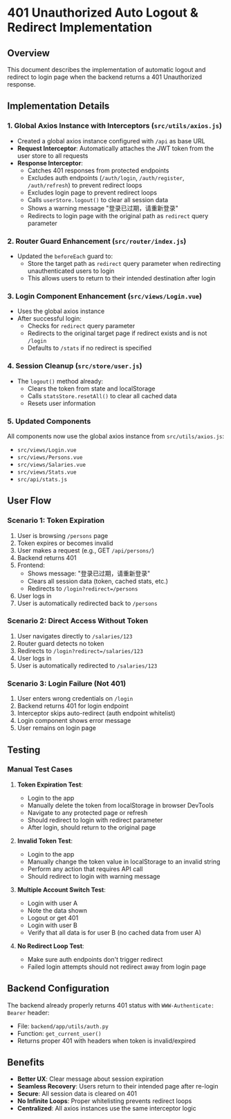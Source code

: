 # 401 Unauthorized Auto Logout & Redirect Implementation

## Overview
This document describes the implementation of automatic logout and redirect to login page when the backend returns a 401 Unauthorized response.

## Implementation Details

### 1. Global Axios Instance with Interceptors (`src/utils/axios.js`)
- Created a global axios instance configured with `/api` as base URL
- **Request Interceptor**: Automatically attaches the JWT token from the user store to all requests
- **Response Interceptor**: 
  - Catches 401 responses from protected endpoints
  - Excludes auth endpoints (`/auth/login`, `/auth/register`, `/auth/refresh`) to prevent redirect loops
  - Excludes login page to prevent redirect loops
  - Calls `userStore.logout()` to clear all session data
  - Shows a warning message "登录已过期，请重新登录"
  - Redirects to login page with the original path as `redirect` query parameter

### 2. Router Guard Enhancement (`src/router/index.js`)
- Updated the `beforeEach` guard to:
  - Store the target path as `redirect` query parameter when redirecting unauthenticated users to login
  - This allows users to return to their intended destination after login

### 3. Login Component Enhancement (`src/views/Login.vue`)
- Uses the global axios instance
- After successful login:
  - Checks for `redirect` query parameter
  - Redirects to the original target page if redirect exists and is not `/login`
  - Defaults to `/stats` if no redirect is specified

### 4. Session Cleanup (`src/store/user.js`)
- The `logout()` method already:
  - Clears the token from state and localStorage
  - Calls `statsStore.resetAll()` to clear all cached data
  - Resets user information

### 5. Updated Components
All components now use the global axios instance from `src/utils/axios.js`:
- `src/views/Login.vue`
- `src/views/Persons.vue`
- `src/views/Salaries.vue`
- `src/views/Stats.vue`
- `src/api/stats.js`

## User Flow

### Scenario 1: Token Expiration
1. User is browsing `/persons` page
2. Token expires or becomes invalid
3. User makes a request (e.g., GET `/api/persons/`)
4. Backend returns 401
5. Frontend:
   - Shows message: "登录已过期，请重新登录"
   - Clears all session data (token, cached stats, etc.)
   - Redirects to `/login?redirect=/persons`
6. User logs in
7. User is automatically redirected back to `/persons`

### Scenario 2: Direct Access Without Token
1. User navigates directly to `/salaries/123`
2. Router guard detects no token
3. Redirects to `/login?redirect=/salaries/123`
4. User logs in
5. User is automatically redirected to `/salaries/123`

### Scenario 3: Login Failure (Not 401)
1. User enters wrong credentials on `/login`
2. Backend returns 401 for login endpoint
3. Interceptor skips auto-redirect (auth endpoint whitelist)
4. Login component shows error message
5. User remains on login page

## Testing

### Manual Test Cases
1. **Token Expiration Test**:
   - Login to the app
   - Manually delete the token from localStorage in browser DevTools
   - Navigate to any protected page or refresh
   - Should redirect to login with redirect parameter
   - After login, should return to the original page

2. **Invalid Token Test**:
   - Login to the app
   - Manually change the token value in localStorage to an invalid string
   - Perform any action that requires API call
   - Should redirect to login with warning message

3. **Multiple Account Switch Test**:
   - Login with user A
   - Note the data shown
   - Logout or get 401
   - Login with user B
   - Verify that all data is for user B (no cached data from user A)

4. **No Redirect Loop Test**:
   - Make sure auth endpoints don't trigger redirect
   - Failed login attempts should not redirect away from login page

## Backend Configuration
The backend already properly returns 401 status with `WWW-Authenticate: Bearer` header:
- File: `backend/app/utils/auth.py`
- Function: `get_current_user()`
- Returns proper 401 with headers when token is invalid/expired

## Benefits
- **Better UX**: Clear message about session expiration
- **Seamless Recovery**: Users return to their intended page after re-login
- **Secure**: All session data is cleared on 401
- **No Infinite Loops**: Proper whitelisting prevents redirect loops
- **Centralized**: All axios instances use the same interceptor logic
